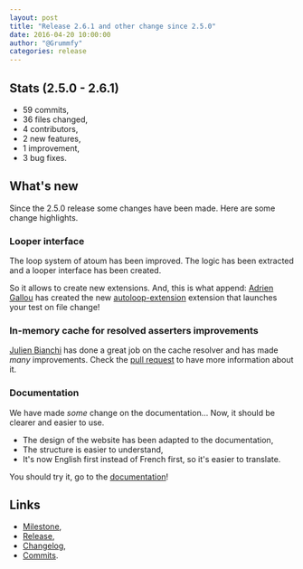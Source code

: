 ```yaml
---
layout: post
title: "Release 2.6.1 and other change since 2.5.0"
date: 2016-04-20 10:00:00
author: "@Grummfy"
categories: release
---
```


## Stats (2.5.0 - 2.6.1)

* 59 commits,
* 36 files changed,
* 4 contributors,
* 2 new features,
* 1 improvement,
* 3 bug fixes.

## What's new

Since the 2.5.0 release some changes have been made. Here are some change highlights.

### Looper interface

The loop system of atoum has been improved. The logic has been extracted and a looper interface has been created.

So it allows to create new extensions. And, this is what append: [Adrien Gallou][@agallou] has created the new [autoloop-extension](https://github.com/atoum/autoloop-extension) extension that launches your test on file change!


### In-memory cache for resolved asserters improvements

[Julien Bianchi][@jubianchi] has done a great job on the cache resolver and has made *many* improvements. Check the [pull request](https://github.com/atoum/atoum/pull/569) to have more information about it.


### Documentation

We have made *some* change on the documentation... Now, it should be clearer and easier to use.

* The design of the website has been adapted to the documentation,
* The structure is easier to understand,
* It's now English first instead of French first, so it's easier to translate.

You should try it, go to the [documentation](http://docs.atoum.org)!


## Links

* [Milestone][milestone],
* [Release][release],
* [Changelog][changelog],
* [Commits][commits].

[milestone]: https://github.com/atoum/atoum/issues?q=milestone%3A2.6.0+is%3Aclosed
[release]: https://github.com/atoum/atoum/releases/tag/2.6.0
[changelog]: https://github.com/atoum/atoum/blob/master/CHANGELOG.md#261---2016-04-08
[commits]: https://github.com/atoum/atoum/compare/2.5.0...2.6.1
[@jubianchi]: https://github.com/jubianchi
[@agallou]: https://github.com/agallou
